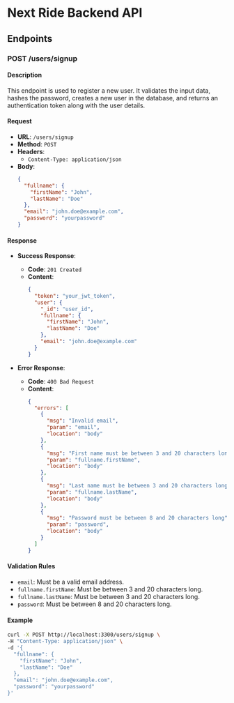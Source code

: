 # Next Ride Backend API

## Endpoints

### POST /users/signup

#### Description
This endpoint is used to register a new user. It validates the input data, hashes the password, creates a new user in the database, and returns an authentication token along with the user details.

#### Request
- **URL**: `/users/signup`
- **Method**: `POST`
- **Headers**: 
  - `Content-Type: application/json`
- **Body**:
  ```json
  {
    "fullname": {
      "firstName": "John",
      "lastName": "Doe"
    },
    "email": "john.doe@example.com",
    "password": "yourpassword"
  }
  ```

#### Response

- **Success Response**:
  - **Code**: `201 Created`
  - **Content**:
    ```json
    {
      "token": "your_jwt_token",
      "user": {
        "_id": "user_id",
        "fullname": {
          "firstName": "John",
          "lastName": "Doe"
        },
        "email": "john.doe@example.com"
      }
    }
    ```

- **Error Response**:
  - **Code**: `400 Bad Request`
  - **Content**:
    ```json
    {
      "errors": [
        {
          "msg": "Invalid email",
          "param": "email",
          "location": "body"
        },
        {
          "msg": "First name must be between 3 and 20 characters long",
          "param": "fullname.firstName",
          "location": "body"
        },
        {
          "msg": "Last name must be between 3 and 20 characters long",
          "param": "fullname.lastName",
          "location": "body"
        },
        {
          "msg": "Password must be between 8 and 20 characters long",
          "param": "password",
          "location": "body"
        }
      ]
    }
    ```

#### Validation Rules
- `email`: Must be a valid email address.
- `fullname.firstName`: Must be between 3 and 20 characters long.
- `fullname.lastName`: Must be between 3 and 20 characters long.
- `password`: Must be between 8 and 20 characters long.

#### Example
```sh
curl -X POST http://localhost:3300/users/signup \
-H "Content-Type: application/json" \
-d '{
  "fullname": {
    "firstName": "John",
    "lastName": "Doe"
  },
  "email": "john.doe@example.com",
  "password": "yourpassword"
}'
```